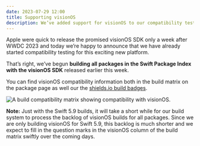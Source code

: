 ```yaml
---
date: 2023-07-29 12:00
title: Supporting visionOS
description: We’ve added support for visionOS to our compatibility testing, showing it on the package pages and build badges.
---
```


Apple were quick to release the promised visionOS SDK only a week after WWDC 2023 and today we’re happy to announce that we have already started compatibility testing for this exciting new platform.

That’s right, we’ve begun **building all packages in the Swift Package Index with the visionOS SDK** released earlier this week.

You can find visionOS compatibility information both in the build matrix on the package page as well our the [shields.io build badges](/posts/launching-language-and-platform-package-compatibility#badges).

<picture>
  <source srcset="/images/visionos-build-results~dark.png" media="(prefers-color-scheme: dark)">
  <img src="/images/visionos-build-results~light.png" alt="A build compatibility matrix showing compatibility with visionOS.">
</picture>

**Note:** Just with the Swift 5.9 builds, it will take a short while for our build system to process the backlog of visionOS builds for all packages. Since we are only building visionOS for Swift 5.9, this backlog is much shorter and we expect to fill in the question marks in the visionOS column of the build matrix swiftly over the coming days.
